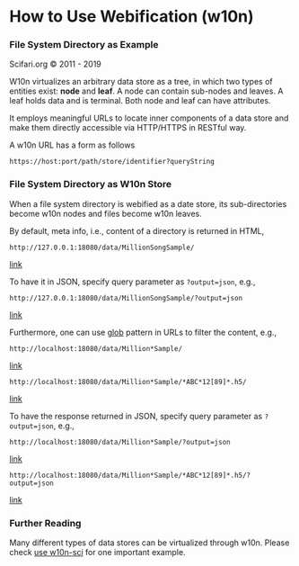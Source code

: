 # How to Use Webification (w10n)

### File System Directory as Example

Scifari.org &copy; 2011 - 2019

W10n virtualizes an arbitrary data store as a tree, in which two types of entities exist: **node** and **leaf**.
A node can contain sub-nodes and leaves. A leaf holds data and is terminal. Both node and leaf can have attributes.

It employs meaningful URLs to locate inner components of a data store and make them directly accessible via HTTP/HTTPS in RESTful way.

A w10n URL has a form as follows

```
https://host:port/path/store/identifier?queryString
```

### File System Directory as W10n Store

When a file system directory is webified as a date store, its sub-directories become w10n nodes and files become w10n leaves.

By default, meta info, i.e., content of a directory is returned in HTML,

```
http://127.0.0.1:18080/data/MillionSongSample/
```

[link](http://127.0.0.1:18080/data/MillionSongSample/)

To have it in JSON, specify query parameter as `?output=json`, e.g.,

```
http://127.0.0.1:18080/data/MillionSongSample/?output=json
```

[link](http://127.0.0.1:18080/data/MillionSongSample/?output=json.indented)

Furthermore, one can use [glob](https://en.wikipedia.org/wiki/Glob_(programming)) pattern in URLs to filter the content, e.g.,

```
http://localhost:18080/data/Million*Sample/
```

[link](http://localhost:18080/data/Million*Sample/)

```
http://localhost:18080/data/Million*Sample/*ABC*12[89]*.h5/
```

[link](http://localhost:18080/data/Million*Sample/*ABC*12[89]*.h5/)

To have the response returned in JSON, specify query parameter as `?output=json`, e.g.,

```
http://localhost:18080/data/Million*Sample/?output=json
```

[link](http://localhost:18080/data/Million*Sample/?output=json.indented)

```
http://localhost:18080/data/Million*Sample/*ABC*12[89]*.h5/?output=json
```

[link](http://localhost:18080/data/Million*Sample/*ABC*12[89]*.h5/?output=json.indented)

### Further Reading

Many different types of data stores can be virtualized through w10n.
Please check [use w10n-sci](../../doc/w10n-sci/usage.md) for one important example.
